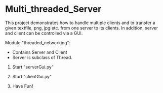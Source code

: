 # Multi_threaded_Server
This project demonstrates how to handle multiple clients and to transfer a given textfile, png, jpg etc. from one server to its clients. In addition, server and client can be controlled via a GUI.

Module "threaded_networking":
- Contains Server and Client
- Server is subclass of Thread.

1. Start "serverGui.py"

2. Start "clientGui.py"

3. Have Fun!
